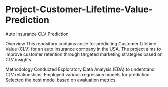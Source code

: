 # Project-Customer-Lifetime-Value-Prediction
Auto Insurance CLV Prediction

Overview
This repository contains code for predicting Customer Lifetime Value (CLV) for an auto insurance company in the USA. The project aims to improve customer retention through targeted marketing strategies based on CLV insights.

Methodology
Conducted Exploratory Data Analysis (EDA) to understand CLV relationships.
Employed various regression models for prediction.
Selected the best model based on evaluation metrics.
